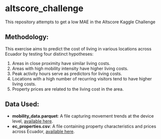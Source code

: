 # altscore_challenge
This repository attempts to get a low MAE in the Altscore Kaggle Challenge

## Methodology:
This exercise aims to predict the cost of living in various locations across Ecuador by testing four distinct hypotheses:

1. Areas in close proximity have similar living costs.
2. Areas with high mobility intensity have higher living costs.
3. Peak activity hours serve as predictors for living costs.
4. Locations with a high number of recurring visitors tend to have higher living costs.
5. Property prices are related to the living cost in the area.

## Data Used:
- **mobility_data.parquet**: A file capturing movement trends at the device level, [available here](https://www.kaggle.com/competitions/alt-score-data-science-competition/data).
- **ec_properties.csv**: A file containing property characteristics and prices across Ecuador, [available here](https://www.kaggle.com/datasets/rmjacobsen/property-listings-for-5-south-american-countries?select=ec_properties.csv).

